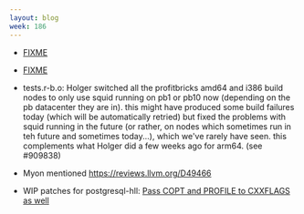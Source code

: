 ```yaml
---
layout: blog
week: 186
---
```


* [FIXME](http://lists.gnu.org/archive/html/info-mtools/2018-11/msg00004.html)

* [FIXME](https://gitlab.freedesktop.org/xdg/desktop-file-utils/issues/12)

* tests.r-b.o: Holger switched all the profitbricks amd64 and i386 build nodes to only use squid running on pb1 or pb10 now (depending on the pb datacenter they are in). this might have produced some build failures today (which will be automatically retried) but fixed the problems with squid running in the future (or rather, on nodes which sometimes run in teh future and sometimes today...), which we've rarely have seen. this complements what Holger did a few weeks ago for arm64. (see #909838)

* Myon mentioned https://reviews.llvm.org/D49466

* WIP patches for postgresql-hll: [Pass COPT and PROFILE to CXXFLAGS as well](https://www.postgresql.org/message-id/20181113104005.GA32154%40msg.credativ.de)
